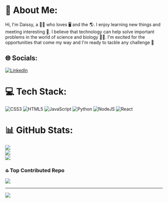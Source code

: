 # 💫 About Me:
Hi, I'm Daissy, a 👩‍🔬 who loves 🖥 and the 🌎. I enjoy learning new things and meeting interesting 👥. I believe that technology can help solve important problems in the world of science and biology 👩‍🔬. I'm excited for the opportunities that come my way and I'm ready to tackle any challenge 💪


## 🌐 Socials:
[![LinkedIn](https://img.shields.io/badge/LinkedIn-%230077B5.svg?logo=linkedin&logoColor=white)](https://linkedin.com/in/https://www.linkedin.com/in/daissy-lorena-monroy-velandia/) 

# 💻 Tech Stack:
![CSS3](https://img.shields.io/badge/css3-%231572B6.svg?style=plastic&logo=css3&logoColor=white) ![HTML5](https://img.shields.io/badge/html5-%23E34F26.svg?style=plastic&logo=html5&logoColor=white) ![JavaScript](https://img.shields.io/badge/javascript-%23323330.svg?style=plastic&logo=javascript&logoColor=%23F7DF1E) ![Python](https://img.shields.io/badge/python-3670A0?style=plastic&logo=python&logoColor=ffdd54) ![NodeJS](https://img.shields.io/badge/node.js-6DA55F?style=plastic&logo=node.js&logoColor=white) ![React](https://img.shields.io/badge/react-%2320232a.svg?style=plastic&logo=react&logoColor=%2361DAFB)
# 📊 GitHub Stats:
![](https://github-readme-stats.vercel.app/api?username=biodaissy&theme=dracula&hide_border=false&include_all_commits=false&count_private=false)<br/>
![](https://github-readme-streak-stats.herokuapp.com/?user=biodaissy&theme=dracula&hide_border=false)<br/>
![](https://github-readme-stats.vercel.app/api/top-langs/?username=biodaissy&theme=dracula&hide_border=false&include_all_commits=false&count_private=false&layout=compact)

### 🔝 Top Contributed Repo
![](https://github-contributor-stats.vercel.app/api?username=biodaissy&limit=5&theme=dracula&combine_all_yearly_contributions=true)

---
[![](https://visitcount.itsvg.in/api?id=biodaissy&icon=4&color=12)](https://visitcount.itsvg.in)

<!-- Proudly created with GPRM ( https://gprm.itsvg.in ) -->
